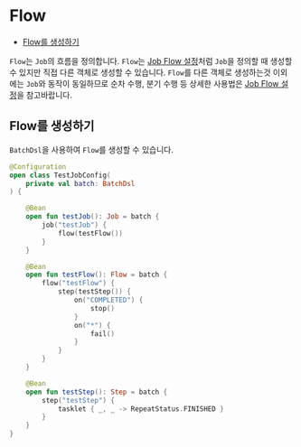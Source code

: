 # Flow

- [Flow를 생성하기](#flow를-생성하기)

`Flow`는 `Job`의 흐름을 정의합니다. `Flow`는 [Job Flow 설정](../job/README.md#job-flow-설정)처럼 `Job`을 정의할 때 생성할 수 있지만 직접 다른 객체로 생성할 수 있습니다. `Flow`를 다른 객체로 생성하는것 이외에는 `Job`와 동작이 동일하므로 순차 수행, 분기 수행 등 상세한 사용법은 [Job Flow 설정](../job/README.md#job-flow-설정)을 참고바랍니다.

## Flow를 생성하기

`BatchDsl`을 사용하여 `Flow`를 생성할 수 있습니다.

```kotlin
@Configuration
open class TestJobConfig(
    private val batch: BatchDsl
) {

    @Bean
    open fun testJob(): Job = batch {
        job("testJob") {
            flow(testFlow())
        }
    }

    @Bean
    open fun testFlow(): Flow = batch {
        flow("testFlow") {
            step(testStep()) {
                on("COMPLETED") {
                    stop()
                }
                on("*") {
                    fail()
                }
            }
        }
    }

    @Bean
    open fun testStep(): Step = batch {
        step("testStep") {
            tasklet { _, _ -> RepeatStatus.FINISHED }
        }
    }
}
```